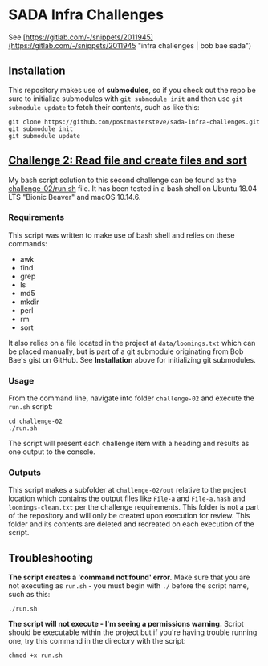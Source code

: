 # SADA Infra Challenges

See [https://gitlab.com/-/snippets/2011945](https://gitlab.com/-/snippets/2011945 "infra challenges | bob bae sada")

## Installation

This repository makes use of **submodules**, so if you check out the repo be sure to initialize submodules with `git submodule init` and then use `git submodule update` to fetch their contents, such as like this:

```
git clone https://github.com/postmastersteve/sada-infra-challenges.git
git submodule init
git submodule update
```

## [Challenge 2: Read file and create files and sort](https://gitlab.com/-/snippets/2011945#challenge-2-read-file-and-create-files-and-sort)

My bash script solution to this second challenge can be found as the [challenge-02/run.sh](../blob/main/challenge-02/run.sh) file. It has been tested in a bash shell on Ubuntu 18.04 LTS "Bionic Beaver" and macOS 10.14.6.

### Requirements

This script was written to make use of bash shell and relies on these commands:

- awk
- find
- grep
- ls
- md5
- mkdir
- perl
- rm
- sort

It also relies on a file located in the project at `data/loomings.txt` which can be placed manually, but is part of a git submodule originating from Bob Bae's gist on GitHub. See **Installation** above for initializing git submodules.

### Usage

From the command line, navigate into folder `challenge-02` and execute the `run.sh` script:

```
cd challenge-02
./run.sh
```

The script will present each challenge item with a heading and results as one output to the console.

### Outputs

This script makes a subfolder at `challenge-02/out` relative to the project location which contains the output files like `File-a` and `File-a.hash` and `loomings-clean.txt` per the challenge requirements. This folder is not a part of the repository and will only be created upon execution for review. This folder and its contents are deleted and recreated on each execution of the script.

## Troubleshooting

**The script creates a 'command not found' error.**
Make sure that you are not executing as `run.sh` - you must begin with `./` before the script name, such as this:

```
./run.sh
```

**The script will not execute - I'm seeing a permissions warning.**
Script should be executable within the project but if you're having trouble running one, try this command in the directory with the script:

```
chmod +x run.sh
```
